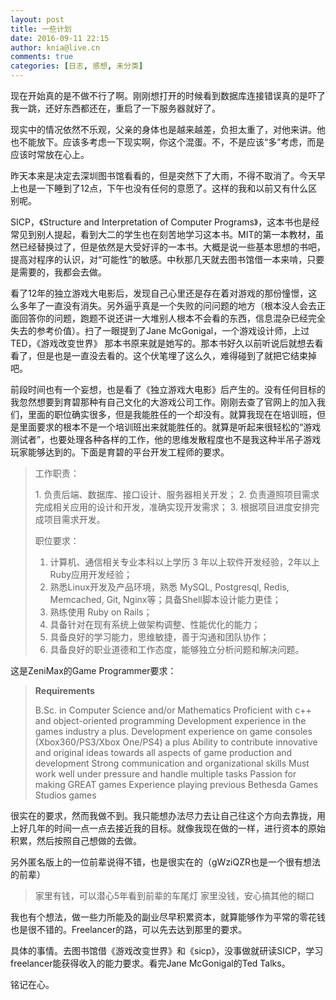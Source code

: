 ```yaml
---
layout: post
title: 一些计划
date: 2016-09-11 22:15
author: knia@live.cn
comments: true
categories: [日志, 感想, 未分类]
---
```

现在开始真的是不做不行了啊。刚刚想打开的时候看到数据库连接错误真的是吓了我一跳，还好东西都还在，重启了一下服务器就好了。

<!--more-->

现实中的情况依然不乐观，父亲的身体也是越来越差，负担太重了，对他来讲。他也不能放下。应该多考虑一下现实啊，你这个混蛋。不，不是应该“多”考虑，而是应该时常放在心上。

昨天本来是决定去深圳图书馆看看的，但是突然下了大雨，不得不取消了。今天早上也是一下睡到了12点，下午也没有任何的意愿了。这样的我和以前又有什么区别呢。

SICP，《Structure and Interpretation of Computer Programs》，这本书也是经常见到别人提起，看到大二的学生也在刻苦地学习这本书。MIT的第一本教材，虽然已经替换过了，但是依然是大受好评的一本书。大概是说一些基本思想的书吧，提高对程序的认识，对“可能性”的敏感。中秋那几天就去图书馆借一本来啃，只要是需要的，我都会去做。

看了12年的独立游戏大电影后，发现自己心里还是存在着对游戏的那份憧憬，这么多年了一直没有消失。另外逼乎真是一个失败的问问题的地方（根本没人会去正面回答你的问题，跑题不说还讲一大堆别人根本不会看的东西，信息混杂已经完全失去的参考价值）。扫了一眼提到了Jane McGonigal，一个游戏设计师，上过TED，《游戏改变世界》 那本书原来就是她写的。那本书好久以前听说后就想去看看了，但是也是一直没去看的。这个伏笔埋了这么久，难得碰到了就把它结束掉吧。

前段时间也有一个妄想，也是看了《独立游戏大电影》后产生的。没有任何目标的我忽然想要到育碧那种有自己文化的大游戏公司工作。刚刚去查了官网上的加入我们，里面的职位确实很多，但是我能胜任的一个却没有。就算我现在在培训班，但是里面要求的根本不是一个培训班出来就能胜任的。就算是听起来很轻松的“游戏测试者”，也要处理各种各样的工作，他的思维发散程度也不是我这种半吊子游戏玩家能够达到的。下面是育碧的平台开发工程师的要求。
<div></div>
<blockquote>
<p style="text-align: left;">工作职责：</p>
1. 负责后端、数据库、接口设计、服务器相关开发；
2. 负责遵照项目需求完成相关应用的设计和开发，准确实现开发需求；
3. 根据项目进度安排完成项目需求开发。

职位要求：
1. 计算机、通信相关专业本科以上学历 3 年以上软件开发经验，2年以上Ruby应用开发经验；
2. 熟悉Linux开发及产品环境，熟悉 MySQL, Postgresql, Redis, Memcached, Git, Nginx等；具备Shell脚本设计能力更佳；
3. 熟练使用 Ruby on Rails；
4. 具备针对在现有系统上做架构调整、性能优化的能力；
5. 具备良好的学习能力，思维敏捷，善于沟通和团队协作；
6. 具备良好的职业道德和工作态度，能够独立分析问题和解决问题。</blockquote>
这是ZeniMax的Game Programmer要求：
<blockquote><strong>Requirements</strong>

B.Sc. in Computer Science and/or Mathematics
Proficient with c++ and object-oriented programming
Development experience in the games industry a plus.
Development experience on game consoles (Xbox360/PS3/Xbox One/PS4) a plus
Ability to contribute innovative and original ideas towards all aspects of game production and development
Strong communication and organizational skills
Must work well under pressure and handle multiple tasks
Passion for making GREAT games
Experience playing previous Bethesda Games Studios games</blockquote>
很实在的要求，然而我做不到。我只能想办法尽力去让自己往这个方向去靠拢，用上好几年的时间一点一点去接近我的目标。就像我现在做的一样，进行资本的原始积累，然后按照自己想做的去做。

另外匿名版上的一位前辈说得不错，也是很实在的（gWziQZR也是一个很有想法的前辈）
<blockquote>家里有钱，可以潜心5年看到前辈的车尾灯
家里没钱，安心搞其他的糊口</blockquote>
我也有个想法，做一些力所能及的副业尽早积累资本，就算能够作为平常的零花钱也是很不错的。Freelancer的路，可以先去达到那里的要求。

具体的事情。去图书馆借《游戏改变世界》和《sicp》，没事做就研读SICP，学习freelancer能获得收入的能力要求。看完Jane McGonigal的Ted Talks。

铭记在心。
<div id="shoji" class="shoji"></div>
